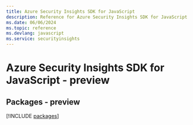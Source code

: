 ```yaml
---
title: Azure Security Insights SDK for JavaScript
description: Reference for Azure Security Insights SDK for JavaScript
ms.date: 06/06/2024
ms.topic: reference
ms.devlang: javascript
ms.service: securityinsights
---
```

# Azure Security Insights SDK for JavaScript - preview
## Packages - preview
[!INCLUDE [packages](security-insights-index.md)]